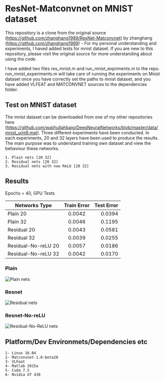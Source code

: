 # ResNet-Matconvnet on MNIST dataset

This repository is a clone from the original source (https://github.com/zhanghang1989/ResNet-Matconvnet) by zhanghang (https://github.com/zhanghang1989) - For my personal understanding and experiments, I haved added tests for mnist dataset. If you are new to this repository, please visit the original source for more understanding about using the code.

I have added two files res_mnist.m and run_mnist_expriments.m to the repo. run_mnist_experiments.m will take care of running the experiments on Mnist dataset once you have correctly set the paths to mnist dataset, and you have added VLFEAT and MATCONVNET sources to the dependencies folder.

## Test on MNIST dataset
The mnist dataset can be downloaded from one of my other repositories here (https://github.com/wajihullahbaig/DeepNeuralNetworks/blob/master/data/mnist_uint8.mat). 
Three different experiments have been conducted. In each experiments, 20 and 32 layers have been used to produce the results.
The main purpose was to understand training own dataset and view the behaviour these networks. 
	

	1. Plain nets [20 32]
	2. Residual nets [20 32]
	3. Residual nets with now ReLU [20 32]

## Results 

Epochs = 40, GPU Tests 

| Networks Type        | Train Error  | Test Error |
| ---------------------|:------------:| ----------:|
| Plain 20             | 0.0042       | 0.0394     | 
| Plain 32		       | 0.0046       | 0.1195     | 
| Residual 20		   | 0.0043       | 0.0581     | 
| Residual 32		   | 0.0039       | 0.0255     | 
| Residual-No-reLU 20  | 0.0057       | 0.0186	   | 
| Residual-No-reLU 32  | 0.0042       | 0.0170     | 
		         
### Plain
![Plain nets](https://github.com/wajihullahbaig/RestMet-Matconvnet/blob/master/figure/plain.jpg)

### Resnet 
![Residual nets](https://github.com/wajihullahbaig/RestMet-Matconvnet/blob/master/figure/resnet.jpg)

### Resnet-No-reLU 
![Residual-No-ReLU nets](https://github.com/wajihullahbaig/RestMet-Matconvnet/blob/master/figure/resnet-No-reLU.jpg)

## Platform/Dev Environmets/Dependencies etc

	1- Linux 16.04
	2- Matconvnet-1.0-beta20
	3- VLFeat
	4- Matlab 2015a
	5- Cuda 7.5
	6- Nvidia GT 430